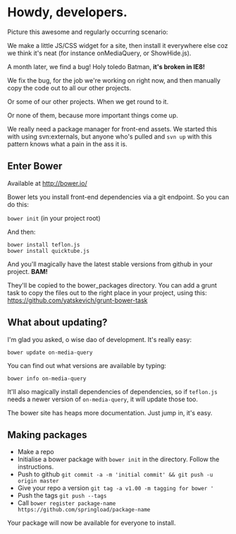 # Howdy, developers.

Picture this awesome and regularly occurring scenario: 

We make a little JS/CSS widget for a site, then install it
everywhere else coz we think it's neat (for instance onMediaQuery, or ShowHide.js).

A month later, we find a bug! Holy toledo Batman, **it's broken in IE8!**

We fix the bug, for the job we're working on right now, and then manually copy the code out to all our other projects.

Or some of our other projects. When we get round to it.

Or none of them, because more important things come up.

We really need a package manager for front-end assets. We started this with using svn:externals,
but anyone who's pulled and `svn up` with this pattern knows what a pain in the ass it is.

## Enter Bower

Available at http://bower.io/

Bower lets you install front-end dependencies via a git endpoint. So you can do this: 

`bower init` (in your project root) 

And then: 
 
```
bower install teflon.js
bower install quicktube.js
```

And you'll magically have the latest stable versions from github in your project. **BAM!**

They'll be copied to the bower_packages directory. You can add a grunt task to copy the
files out to the right place in your project, using this:
https://github.com/yatskevich/grunt-bower-task


## What about updating?

I'm glad you asked, o wise dao of development. It's really easy:

```
bower update on-media-query 
```

You can find out what versions are available by typing: 

```
bower info on-media-query
```

It'll also magically install dependencies of dependencies, so if
`teflon.js` needs a newer version of `on-media-query`, it will update those too.



The bower site has heaps more documentation. Just jump in, it's easy.


## Making packages

* Make a repo
* Initialise a bower package with `bower init` in the directory. Follow the instructions.
* Push to github `git commit -a -m 'initial commit' && git push -u origin master `
* Give your repo a version `git tag -a v1.00 -m tagging for bower '`
* Push the tags `git push --tags`
* Call `bower register package-name https://github.com/springload/package-name` 

Your package will now be available for everyone to install. 

